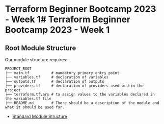 # Terraform Beginner Bootcamp 2023 - Week 1# Terraform Beginner Bootcamp 2023 - Week 1

## Root Module Structure
Our module structure requires:
```
PROJECT_ROOT
├── main.tf          # mandatory primary entry point
├── variables.tf     # declaration of variables
├── outputs.tf       # declaration of outputs
├── providers.tf     # declaration of providers used within the project
├── terraform.tfvars # to assign values to the variables declared in the variables.tf file
├── README.md        # There should be a description of the module and what it should be used for.
```
  
- [Standard Module Structure](https://developer.hashicorp.com/terraform/language/modules/develop/structure)
